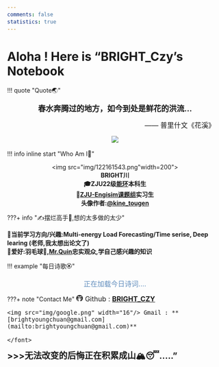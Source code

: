 ```yaml
---
comments: false
statistics: true
---
```


# Aloha ! Here is “BRIGHT_Czy’s Notebook



!!! quote "Quote🌏"
    <center>
    <font size=4>
    <B>
    春水奔腾过的地方，如今到处是鲜花的洪流...
    </B>
    </font>
    </center>
    <p align="right"><font size=3>—— 普里什文《花溪》 &nbsp; &nbsp; </font></p>

<center>
  <img src="img/wallhaven-wel216_3840x2400.png" width="800"/>
</center>

!!! info inline start "Who Am I🧐" 
    <center>
    <img src="img/122161543.png"width=200">
    <div style="text-align: font-size:20px;font-weight:bold">BRIGHT川 </div>
    <div style="text-align: font-size:20px;font-weight:bold">🎓ZJU22级[能环](http://www.doe.zju.edu.cn/)本科生 </div>
    <div style="text-align: font-size:20px;font-weight:bold">🔬**[ZJU-Engisim课题组](https://mp.weixin.qq.com/s/J8ZENZ5obwS8viFMMGiqJw)**实习生 </div>
    <div style="text-align: font-size:3px;">头像作者:**[@kine_tougen](https://twitter.com/kine_tougen)**</div>
    </center>

???+ info "✍摆烂高手🤣,想的太多做的太少"
    <div style="text-align: font-size:45px;font-weight:bold">🔮当前学习方向/兴趣:<B>Multi-energy Load Forecasting</B>/Time serise, Deep learing (老师,我太想出论文了)</div>
    <div style="text-align: font-size:20px;font-weight:bold">🐰爱好:羽毛球🏸,[Mr.Quin](https://space.bilibili.com/15810/dynamic)忠实观众,学自己感兴趣的知识</div>
    <div style="text-align: font-size:20px;font-weight:bold"></div>


!!! example "每日诗歌🏵"
    <center>
    <font  color= #608DBD size=3>
    <span id="jinrishici-sentence">正在加载今日诗词....</span>
    <script src="https://sdk.jinrishici.com/v2/browser/jinrishici.js" charset="utf-8"></script>
    </font>
    </center>
    
???+ note "Contact Me"
    <font size=3>
    <img src="img/github.png" width="16"/> Github : **[BRIGHT_CZY](https://github.com/czy1101kksk?tab=repositories)**
    
    <img src="img/google.png" width="16"/> Gmail : **[brightyoungchuan@gmail.com](mailto:brightyoungchuan@gmail.com)**
    
    </font>


<div style="text-align: left;font-size:20px;font-weight:bold">>>>无法改变的后悔正在积累成山🏔😴.....” </div>



